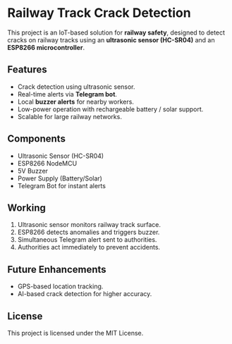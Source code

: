 # Railway Track Crack Detection

This project is an IoT-based solution for **railway safety**, designed to detect cracks on railway tracks using an **ultrasonic sensor (HC-SR04)** and an **ESP8266 microcontroller**. 

## Features
- Crack detection using ultrasonic sensor.
- Real-time alerts via **Telegram bot**.
- Local **buzzer alerts** for nearby workers.
- Low-power operation with rechargeable battery / solar support.
- Scalable for large railway networks.

## Components
- Ultrasonic Sensor (HC-SR04)
- ESP8266 NodeMCU
- 5V Buzzer
- Power Supply (Battery/Solar)
- Telegram Bot for instant alerts

## Working
1. Ultrasonic sensor monitors railway track surface.
2. ESP8266 detects anomalies and triggers buzzer.
3. Simultaneous Telegram alert sent to authorities.
4. Authorities act immediately to prevent accidents.

## Future Enhancements
- GPS-based location tracking.
- AI-based crack detection for higher accuracy.

## License
This project is licensed under the MIT License.

